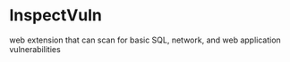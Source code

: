 # InspectVuln
web extension that can scan for basic SQL, network, and web application vulnerabilities
<Help will be appreciated>

